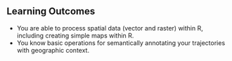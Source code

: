 ## Learning Outcomes
- You are able to process spatial data (vector and raster) within R, including creating simple maps within R.
- You know basic operations for semantically annotating your trajectories with geographic context.

